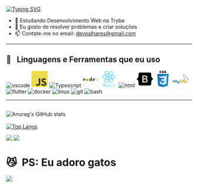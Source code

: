 [![Typing SVG](https://readme-typing-svg.herokuapp.com?font=&weight=600&size=34&pause=1000&color=24F768&background=000000&vCenter=true&width=435&lines=Bem+vindo+ao+meu+Github;Full+Stack+Developer)](https://git.io/typing-svg)


- 🌱 Estudando Desenvolvimento Web na Trybe
- 🤔 Eu gosto de resolver problemas e criar soluções
- 📫 Contate-me no email: devpalhares@gmail.com 



---  
  
<h2> 🚀 &nbsp; Linguagens e Ferramentas que eu uso</h2>
<p align="left">
<img src="https://cdn.jsdelivr.net/gh/devicons/devicon/icons/vscode/vscode-original.svg" alt="vscode" width="45" height="45"/>
<img src="https://raw.githubusercontent.com/devicons/devicon/master/icons/javascript/javascript-original.svg" alt="javascript" width="45" height="45" />
<img alt="Typescript" height="45" width="45" src="https://icons.veryicon.com/png/o/business/vscode-program-item-icon/typescript-def.png">
 <img src="https://raw.githubusercontent.com/devicons/devicon/master/icons/nodejs/nodejs-original-wordmark.svg" alt="nodejs" width="45" height="45" />
<img src="https://raw.githubusercontent.com/devicons/devicon/master/icons/react/react-original-wordmark.svg" alt="react" width="45" height="45" />
<img src="https://cdn.jsdelivr.net/gh/devicons/devicon/icons/html5/html5-original.svg" alt="html" width="45" height="45"/>
<img src="https://raw.githubusercontent.com/devicons/devicon/master/icons/bootstrap/bootstrap-plain.svg" alt="bootstrap" width="45" height="45" />
<img src="https://raw.githubusercontent.com/devicons/devicon/master/icons/css3/css3-original-wordmark.svg" alt="css3" width="45" height="45" />
<img src="https://raw.githubusercontent.com/devicons/devicon/master/icons/mysql/mysql-original-wordmark.svg" alt="mysql" width="45" height="45" />
<img src="https://cdn.jsdelivr.net/gh/devicons/devicon/icons/flutter/flutter-original.svg" alt="flutter" width="45" height="45"/>
<img src="https://cdn.jsdelivr.net/gh/devicons/devicon/icons/docker/docker-original.svg" alt="docker" width="45" height="45"/>
<img src="https://cdn.jsdelivr.net/gh/devicons/devicon/icons/linux/linux-original.svg" alt="linux" width="45" height="45"/>       
<img src="https://cdn.jsdelivr.net/gh/devicons/devicon/icons/git/git-original.svg" alt="git" width="45" height="45"/>
<img src="https://cdn.jsdelivr.net/gh/devicons/devicon/icons/bash/bash-original.svg" alt="bash" width="45" height="45"/>
</p>

---



##

<div> 
  
![Anurag's GitHub stats](https://github-readme-stats.vercel.app/api?username=GPalhares&show_icons=true&theme=radical)
  <br></br>
  [![Top Langs](https://github-readme-stats.vercel.app/api/top-langs/?username=GPalhares&theme=radical)](https://github.com/anuraghazra/github-readme-stats)

  <a href = "mailto:devpalhares@gmail.com"><img src="https://img.shields.io/badge/-Gmail-%23333?style=for-the-badge&logo=gmail&logoColor=white" target="_blank"></a>
  <a href="https://www.linkedin.com/in/gabriel-palhares-miranda-8378b5215" target="_blank"><img src="https://img.shields.io/badge/-LinkedIn-%230077B5?style=for-the-badge&logo=linkedin&logoColor=white" target="_blank"></a> 
 
</div>
<h1> 😼 &nbsp;PS: Eu adoro gatos</h1>
<img src = "https://camo.githubusercontent.com/8459b7b5490a054608bd2135dd332d3336ff8c27ecc0fc1b5027912e83399ec6/68747470733a2f2f69302e77702e636f6d2f312e62702e626c6f6773706f742e636f6d2f2d506572656e4d66496a434d2f587063796f485758537a492f4141414141414141422d672f4475506a5f496f5357414d6f643370567934654579613475786b2d4b4e30557541434c63424741735948512f73313630302f747970696e67253242636174253242676966332e6769663f726573697a653d3432302532433331302673736c3d"/>
